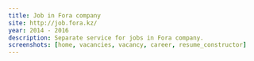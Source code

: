 ```yaml
---
title: Job in Fora company
site: http://job.fora.kz/
year: 2014 - 2016
description: Separate service for jobs in Fora company.
screenshots: [home, vacancies, vacancy, career, resume_constructor]
---
```

